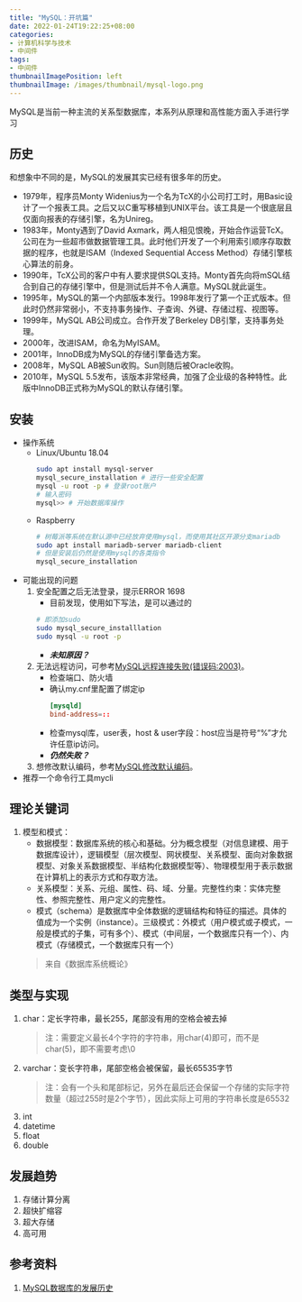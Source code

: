 ```yaml
---
title: "MySQL：开坑篇"
date: 2022-01-24T19:22:25+08:00
categories:
- 计算机科学与技术
- 中间件
tags:
- 中间件
thumbnailImagePosition: left
thumbnailImage: /images/thumbnail/mysql-logo.png
---
```

MySQL是当前一种主流的关系型数据库，本系列从原理和高性能方面入手进行学习
<!--more-->
## 历史
和想象中不同的是，MySQL的发展其实已经有很多年的历史。
- 1979年，程序员Monty Widenius为一个名为TcX的小公司打工时，用Basic设计了一个报表工具。之后又以C重写移植到UNIX平台。该工具是一个很底层且仅面向报表的存储引擎，名为Unireg。
- 1983年，Monty遇到了David Axmark，两人相见恨晚，开始合作运营TcX。公司在为一些超市做数据管理工具。此时他们开发了一个利用索引顺序存取数据的程序，也就是ISAM（Indexed Sequential Access Method）存储引擎核心算法的前身。
- 1990年，TcX公司的客户中有人要求提供SQL支持。Monty首先向将mSQL结合到自己的存储引擎中，但是测试后并不令人满意。MySQL就此诞生。
- 1995年，MySQL的第一个内部版本发行。1998年发行了第一个正式版本。但此时仍然非常弱小，不支持事务操作、子查询、外键、存储过程、视图等。
- 1999年，MySQL AB公司成立。合作开发了Berkeley DB引擎，支持事务处理。
- 2000年，改进ISAM，命名为MyISAM。
- 2001年，InnoDB成为MySQL的存储引擎备选方案。
- 2008年，MySQL AB被Sun收购。Sun则随后被Oracle收购。
- 2010年，MySQL 5.5发布，该版本非常经典，加强了企业级的各种特性。此版中InnoDB正式称为MySQL的默认存储引擎。
## 安装
- 操作系统
    - Linux/Ubuntu 18.04
        ```bash
        sudo apt install mysql-server
        mysql_secure_installation # 进行一些安全配置
        mysql -u root -p # 登录root账户
        # 输入密码
        mysql>> # 开始数据库操作
        ```
    - Raspberry
        ```bash
        # 树莓派等系统在默认源中已经放弃使用mysql，而使用其社区开源分支mariadb
        sudo apt install mariadb-server mariadb-client
        # 但是安装后仍然是使用mysql的各类指令
        mysql_secure_installation
        ```
- 可能出现的问题
    1. 安全配置之后无法登录，提示ERROR 1698
        - 目前发现，使用如下写法，是可以通过的
        ```bash
        # 即添加sudo
        sudo mysql_secure_installlation
        sudo mysql -u root -p
        ```
        - ***未知原因？***
    1. 无法远程访问，可参考[MySQL远程连接失败(错误码:2003)](https://blog.csdn.net/weixin_43025071/article/details/88603053)。
        - 检查端口、防火墙
        - 确认my.cnf里配置了绑定ip
            ```conf
            [mysqld]
            bind-address=::
            ```
        - 检查mysql库，user表，host & user字段：host应当是符号“%”才允许任意ip访问。
        - ***仍然失败？***
    1. 想修改默认编码，参考[MySQL修改默认编码](http://www.3qphp.com/mysql/sqlquest/2240.html)。
- 推荐一个命令行工具mycli
## 理论关键词
1. 模型和模式：
    - 数据模型：数据库系统的核心和基础。分为概念模型（对信息建模、用于数据库设计），逻辑模型（层次模型、网状模型、关系模型、面向对象数据模型、对象关系数据模型、半结构化数据模型等）、物理模型用于表示数据在计算机上的表示方式和存取方法。
	- 关系模型：关系、元组、属性、码、域、分量。完整性约束：实体完整性、参照完整性、用户定义的完整性。
	- 模式（schema）是数据库中全体数据的逻辑结构和特征的描述。具体的值成为一个实例（instance）。三级模式：外模式（用户模式或子模式，一般是模式的子集，可有多个）、模式（中间层，一个数据库只有一个）、内模式（存储模式，一个数据库只有一个）
    > 来自《数据库系统概论》

## 类型与实现
1. char：定长字符串，最长255，尾部没有用的空格会被去掉
    > 注：需要定义最长4个字符的字符串，用char(4)即可，而不是char(5)，即不需要考虑\0
1. varchar：变长字符串，尾部空格会被保留，最长65535字节
    > 注：会有一个头和尾部标记，另外在最后还会保留一个存储的实际字符数量（超过255时是2个字节），因此实际上可用的字符串长度是65532
1. int
1. datetime
1. float
1. double


## 发展趋势
1. 存储计算分离
1. 超快扩缩容
1. 超大存储
1. 高可用

## 参考资料
1. [MySQL数据库的发展历史](https://www.cnblogs.com/joyfulcode/p/12683009.html)